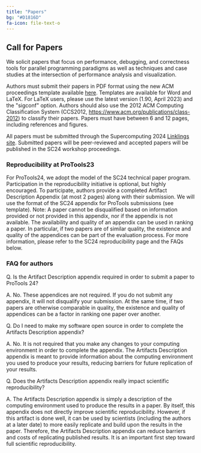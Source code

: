 ```yaml
---
title: "Papers"
bg: "#D1816D"
fa-icon: file-text-o
---
```


## Call for Papers

We solicit papers that focus on performance, debugging, and correctness tools
for parallel programming paradigms as well as techniques and case studies at
the intersection of performance analysis and visualization.

Authors must submit their papers in PDF format using the new ACM proceedings
template available [here](https://www.acm.org/publications/proceedings-template).
Templates are available for Word and LaTeX. For LaTeX users, please use the
latest version (1.90, April 2023) and the "sigconf" option.
Authors should also use the 2012 ACM Computing Classification System (CCS2012,
https://www.acm.org/publications/class-2012) to classify their papers.
Papers must have between 6 and 12 pages, including references and figures.

All papers must be submitted through the Supercomputing 2024 [Linklings site](https://submissions.supercomputing.org/).
Submitted papers will be peer-reviewed and accepted papers will be published
in the SC24 workshop proceedings.


### Reproducibility at ProTools23

For ProTools24, we adopt the model of the SC24 technical paper program. Participation in the reproducibility initiative is optional, but highly encouraged. To participate, authors provide a completed Artifact Description Appendix (at most 2 pages) along with their submission. We will use the format of the SC24 appendix for ProTools submissions (see template).
Note: A paper cannot be disqualified based on information provided or not provided in this appendix, nor if the appendix is not available. The availability and quality of an appendix can be used in ranking a paper. In particular, if two papers are of similar quality, the existence and quality of the appendices can be part of the evaluation process.
For more information, please refer to the SC24 reproducibility page and the FAQs below.

### FAQ for authors

Q. Is the Artifact Description appendix required in order to submit a paper to ProTools 24?

A. No. These appendices are not required. If you do not submit any appendix, it will not disqualify your submission. At the same time, if two papers are otherwise comparable in quality, the existence and quality of appendices can be a factor in ranking one paper over another.

Q. Do I need to make my software open source in order to complete the Artifacts Description appendix?

A. No. It is not required that you make any changes to your computing environment in order to complete the appendix. The Artifacts Description appendix is meant to provide information about the computing environment you used to produce your results, reducing barriers for future replication of your results.

Q. Does the Artifacts Description appendix really impact scientific reproducibility?

A. The Artifacts Description appendix is simply a description of the computing environment used to produce the results in a paper. By itself, this appendix does not directly improve scientific reproducibility. However, if this artifact is done well, it can be used by scientists (including the authors at a later date) to more easily replicate and build upon the results in the paper. Therefore, the Artifacts Description appendix can reduce barriers and costs of replicating published results. It is an important first step toward full scientific reproducibility.
